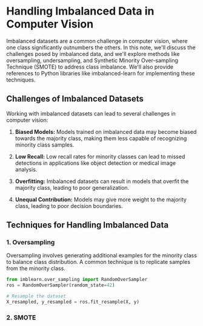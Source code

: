 # Handling Imbalanced Data in Computer Vision

Imbalanced datasets are a common challenge in computer vision, where one class significantly outnumbers the others. In this note, we'll discuss the challenges posed by imbalanced data, and we'll explore methods like oversampling, undersampling, and Synthetic Minority Over-sampling Technique (SMOTE) to address class imbalance. We'll also provide references to Python libraries like imbalanced-learn for implementing these techniques.

## Challenges of Imbalanced Datasets

Working with imbalanced datasets can lead to several challenges in computer vision:

1. **Biased Models:** Models trained on imbalanced data may become biased towards the majority class, making them less capable of recognizing minority class samples.

2. **Low Recall:** Low recall rates for minority classes can lead to missed detections in applications like object detection or medical image analysis.

3. **Overfitting:** Imbalanced datasets can result in models that overfit the majority class, leading to poor generalization.

4. **Unequal Contribution:** Models may give more weight to the majority class, leading to poor decision boundaries.

## Techniques for Handling Imbalanced Data

### 1. Oversampling

Oversampling involves generating additional examples for the minority class to balance class distribution. A common technique is to replicate samples from the minority class.

```python
from imblearn.over_sampling import RandomOverSampler
ros = RandomOverSampler(random_state=42)

# Resample the dataset
X_resampled, y_resampled = ros.fit_resample(X, y)
```

### 2. SMOTE
